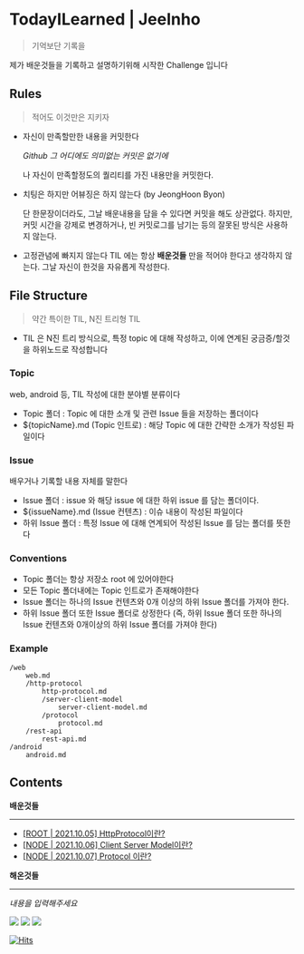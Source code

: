 # TodayILearned | JeeInho
> 기억보단 기록을

제가 배운것들을 기록하고 설명하기위해 시작한 Challenge 입니다

## Rules
> 적어도 이것만은 지키자
- 자신이 만족할만한 내용을 커밋한다

    _Github 그 어디에도 의미없는 커밋은 없기에_

    나 자신이 만족할정도의 퀄리티를 가진 내용만을 커밋한다.
- 치팅은 하지만 어뷰징은 하지 않는다 (by JeongHoon Byon)

    단 한문장이더라도, 그날 배운내용을 담을 수 있다면 커밋을 해도 상관없다.
    하지만, 커밋 시간을 강제로 변경하거나, 빈 커밋로그를 남기는 등의 잘못된 방식은 사용하지 않는다.
- 고정관념에 빠지지 않는다
    TIL 에는 항상 **배운것들** 만을 적어야 한다고 생각하지 않는다.
    그날 자신이 한것을 자유롭게 작성한다.
## File Structure
> 약간 특이한 TIL, N진 트리형 TIL
- TIL 은 N진 트리 방식으로, 특정 topic 에 대해 작성하고, 이에 연계된 궁금증/할것을 하위노드로 작성합니다
### Topic
web, android 등, TIL 작성에 대한 분야별 분류이다
- Topic 폴더 : Topic 에 대한 소개 및 관련 Issue 들을 저장하는 폴더이다
- ${topicName}.md (Topic 인트로) : 해당 Topic 에 대한 간략한 소개가 작성된 파일이다
### Issue
배우거나 기록할 내용 자체를 말한다
- Issue 폴더 : issue 와 해당 issue 에 대한 하위 issue 를 담는 폴더이다.
- ${issueName}.md (Issue 컨텐츠) : 이슈 내용이 작성된 파일이다
- 하위 Issue 폴더 : 특정 Issue 에 대해 연계되어 작성된 Issue 를 담는 폴더를 뜻한다
### Conventions
- Topic 폴더는 항상 저장소 root 에 있어야한다
- 모든 Topic 폴더내에는 Topic 인트로가 존재해야한다
- Issue 폴더는 하나의 Issue 컨텐츠와 0개 이상의 하위 Issue 폴더를 가져야 한다.
- 하위 Issue 폴더 또한 Issue 폴더로 상정한다 (즉, 하위 Issue 폴더 또한 하나의 Issue 컨텐츠와 0개이상의 하위 Issue 폴더를 가져야 한다)

### Example
```
/web
    web.md
    /http-protocol
        http-protocol.md
        /server-client-model
            server-client-model.md
        /protocol
            protocol.md
    /rest-api
        rest-api.md
/android
    android.md
```

## Contents

**배운것들**
- - -
- [[ROOT | 2021.10.05] HttpProtocol이란?](https://github.com/key-del-jeeinho/TIL/blob/main/web/http-protocol/http-protocol.md)
- [[NODE | 2021.10.06] Client Server Model이란?](https://github.com/key-del-jeeinho/TIL/blob/main/web/http-protocol/client-server-model/client-server-model.md)
- [[NODE | 2021.10.07] Protocol 이란?](https://github.com/key-del-jeeinho/TIL/blob/main/web/http-protocol/protocol/protocol.md)


**해온것들**
- - -
_내용을 입력해주세요_

![](https://img.shields.io/badge/since-2021.10.05-FA5996)
![](https://img.shields.io/badge/author-JeeInho-5BE1C8)
![](https://img.shields.io/badge/combo-3-0A4DC8)

[![Hits](https://hits.seeyoufarm.com/api/count/incr/badge.svg?url=https%3A%2F%2Fgithub.com%2Fkey-del-jeeinho%2FTIL&count_bg=%2379C83D&title_bg=%23555555&icon=riotgames.svg&icon_color=%23E7E7E7&title=TIL-Challange&edge_flat=false)](https://hits.seeyoufarm.com)

